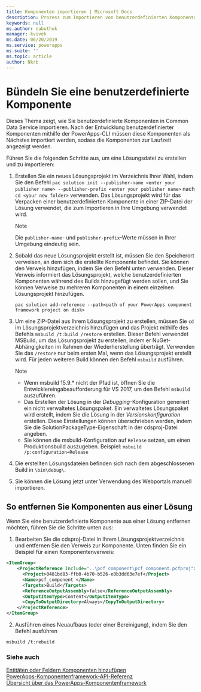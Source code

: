 ```yaml
---
title: Komponenten importieren | Microsoft Docs
description: Prozess zum Importieren von benutzerdefinierten Komponenten
keywords: null
ms.author: nabuthuk
manager: kvivek
ms.date: 06/20/2019
ms.service: powerapps
ms.suite: ''
ms.topic: article
author: Nkrb
---
```


# <a name="package-a-custom-component"></a>Bündeln Sie eine benutzerdefinierte Komponente

Dieses Thema zeigt, wie Sie benutzerdefinierte Komponenten in Common Data Service importieren. Nach der Entwicklung benutzerdefinierter Komponenten mithilfe der PowerApps-CLI müssen diese Komponenten als Nächstes importiert werden, sodass die Komponenten zur Laufzeit angezeigt werden.

Führen Sie die folgenden Schritte aus, um eine Lösungsdatei zu erstellen und zu importieren:

1. Erstellen Sie ein neues Lösungsprojekt im Verzeichnis Ihrer Wahl, indem Sie den Befehl `pac solution init --publisher-name <enter your publisher name> --publisher-prefix <enter your publisher name>` nach `cd <your new folder>` verwenden. Das Lösungsprojekt wird für das Verpacken einer benutzerdefinierten Komponente in einer ZIP-Datei der Lösung verwendet, die zum Importieren in Ihre Umgebung verwendet wird.

   > [!NOTE]
   > Die `publisher-name`- und `publisher-prefix`-Werte müssen in Ihrer Umgebung eindeutig sein.
 
2. Sobald das neue Lösungsprojekt erstellt ist, müssen Sie den Speicherort verweisen, an dem sich die erstellte Komponente befindet. Sie können den Verweis hinzufügen, indem Sie den Befehl unten verwenden. Dieser Verweis informiert das Lösungsprojekt, welche benutzerdefinierten Komponenten während des Builds hinzugefügt werden sollen, und Sie können Verweise zu mehreren Komponenten in einem einzelnen Lösungsprojekt hinzufügen.

    ```CLI   
    pac solution add-reference --path<path of your PowerApps component framework project on disk>
    ```

3. Um eine ZIP-Datei aus Ihrem Lösungsprojekt zu erstellen, müssen Sie `cd` im Lösungsprojektverzeichnis hinzufügen und das Projekt mithilfe des Befehls `msbuild /t:build /restore` erstellen. Dieser Befehl verwendet MSBuild, um das Lösungsprojekt zu erstellen, indem er NuGet-Abhängigkeiten im Rahmen der Wiederherstellung überträgt. Verwenden Sie das `/restore` nur beim ersten Mal, wenn das Lösungsprojekt erstellt wird. Für jeden weiteren Build können den Befehl `msbuild` ausführen.

    > [!NOTE]
    > - Wenn msbuild 15.9.* nicht der Pfad ist, öffnen Sie die Entwicklereingabeaufforderung für VS 2017, um den Befehl `msbuild` auszuführen.    
    > - Das Erstellen der Lösung in der *Debugging*-Konfiguration generiert ein nicht verwaltetes Lösungspaket. Ein verwaltetes Lösungspaket wird erstellt, indem Sie die Lösung in der *Versionskonfiguration* erstellen. Diese Einstellungen können überschrieben werden, indem Sie die SolutionPackageType-Eigenschaft in der cdsproj-Datei angeben.
    > - Sie können die msbuild-Konfiguration auf `Release` setzen, um einen Produktionsbuild auszugeben. Beispiel: `msbuild /p:configuration=Release` 

4. Die erstellten Lösungsdateien befinden sich nach dem abgeschlossenen Build in `\bin\debug\`.
5. Sie können die Lösung jetzt unter Verwendung des Webportals manuell importieren.

## <a name="how-to-remove-components-from-a-solution"></a>So entfernen Sie Komponenten aus einer Lösung

Wenn Sie eine benutzerdefinierte Komponente aus einer Lösung entfernen möchten, führen Sie die Schritte unten aus:

1.  Bearbeiten Sie die cdsproj-Datei in Ihrem Lösungsprojektverzeichnis und entfernen Sie den Verweis zur Komponente. Unten finden Sie ein Beispiel für einen Komponentenverweis:

```XML
<ItemGroup>
    <ProjectReference Include="..\pcf_component\pcf_component.pcfproj">
      <Project>0481bd83-ffb0-4b70-b526-e0b3dd63e7ef</Project>
      <Name>pcf_component </Name>
      <Targets>Build</Targets>
      <ReferenceOutputAssembly>false</ReferenceOutputAssembly>
      <OutputItemType>Content</OutputItemType>
      <CopyToOutputDirectory>Always</CopyToOutputDirectory>
    </ProjectReference>
</ItemGroup>
```

2.  Ausführen eines Neuaufbaus (oder einer Bereinigung), indem Sie den Befehl ausführen
   ```CLI
   msbuild /t:rebuild
   ```

### <a name="see-also"></a>Siehe auch

[Entitäten oder Feldern Komponenten hinzufügen](add-custom-controls-to-a-field-or-entity.md)<br/>
[PowerApps-Komponentenframework-API-Referenz](reference/index.md)<br/>
[Übersicht über das PowerApps-Komponentenframework](overview.md)
